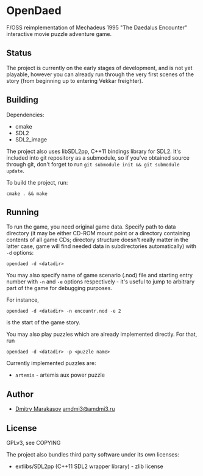 # OpenDaed

F/OSS reimplementation of Mechadeus 1995 "The Daedalus
Encounter" interactive movie puzzle adventure game.

## Status

The project is currently on the early stages of development, and
is not yet playable, however you can already run through the very
first scenes of the story (from beginning up to entering Vekkar
freighter).

## Building

Dependencies:

* cmake
* SDL2
* SDL2_image

The project also uses libSDL2pp, C++11 bindings library for SDL2.
It's included into git repository as a submodule, so if you've
obtained source through git, don't forget to run ```git submodule
init && git submodule update```.

To build the project, run:

```
cmake . && make
```

## Running

To run the game, you need original game data. Specify path to data
directory (it may be either CD-ROM mount point or a directory
containing contents of all game CDs; directory structure doesn't
really matter in the latter case, game will find needed data in
subdirectories automatically) with ```-d``` options:

```
opendaed -d <datadir>
```

You may also specify name of game scenario (.nod) file and starting
entry number with ```-n``` and ```-e``` options respectively - it's
useful to jump to arbitrary part of the game for debugging purposes.

For instance,
```
opendaed -d <datadir> -n encountr.nod -e 2
```
is the start of the game story.

You may also play puzzles which are already implemented directly.
For that, run
```
opendaed -d <datadir> -p <puzzle name>
```

Currently implemented puzzles are:

* ```artemis``` - artemis aux power puzzle

## Author

* [Dmitry Marakasov](https://github.com/AMDmi3) <amdmi3@amdmi3.ru>

## License

GPLv3, see COPYING

The project also bundles third party software under its own licenses:

* extlibs/SDL2pp (C++11 SDL2 wrapper library) - zlib license

